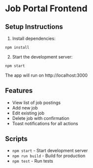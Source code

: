 # Job Portal Frontend

## Setup Instructions

1. Install dependencies:
```bash
npm install
```

2. Start the development server:
```bash
npm start
```

The app will run on http://localhost:3000

## Features

- View list of job postings
- Add new job
- Edit existing job
- Delete job with confirmation
- Toast notifications for all actions

## Scripts

- `npm start` - Start development server
- `npm run build` - Build for production
- `npm test` - Run tests